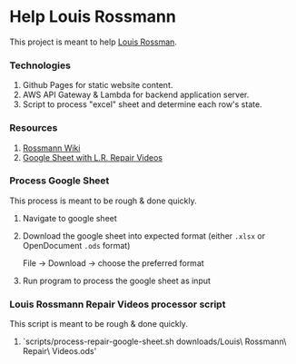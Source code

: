 # Help Louis Rossmann
This project is meant to help [Louis Rossman](https://youtu.be/3kGqPjSDp14).

### Technologies
1. Github Pages for static website content.
1. AWS API Gateway & Lambda for backend application server.
1. Script to process "excel" sheet and determine each row's state.

### Resources
1. [Rossmann Wiki](https://wiki2.rossmanngroup.com/index.php?title=Troubleshooting_Guides)
1. [Google Sheet with L.R. Repair Videos](https://docs.google.com/spreadsheets/d/1PulZnpPHxBFyJwKiJvTQqR0D3liKHdl48rz7zwh652U/edit?usp=sharing)

### Process Google Sheet
This process is meant to be rough & done quickly.
1. Navigate to google sheet
1. Download the google sheet into expected format (either `.xlsx` or OpenDocument `.ods` format)

    File -> Download -> choose the preferred format
1. Run program to process the google sheet as input

### Louis Rossmann Repair Videos processor script
This script is meant to be rough & done quickly.
1. `scripts/process-repair-google-sheet.sh downloads/Louis\ Rossmann\ Repair\ Videos.ods'


